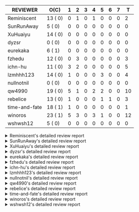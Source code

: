 |   REVIEWER    |  O(C)   | 1 | 2 | 3 | 4 | 5 | 6 | 7 | T  |
|---------------|---------|---|---|---|---|---|---|---|----|
| Reminiscent   | 13 ( 0) | 0 | 1 | 0 | 1 | 0 | 0 | 0 |  2 |
| SunRunAway    |  5 ( 0) | 0 | 0 | 0 | 0 | 0 | 0 | 0 |  0 |
| XuHuaiyu      | 14 ( 0) | 0 | 0 | 0 | 0 | 0 | 0 | 0 |  0 |
| dyzsr         |  0 ( 0) | 0 | 0 | 0 | 0 | 0 | 0 | 0 |  0 |
| eurekaka      |  6 ( 1) | 0 | 0 | 0 | 0 | 0 | 0 | 0 |  0 |
| fzhedu        | 12 ( 0) | 0 | 3 | 0 | 0 | 0 | 0 | 0 |  3 |
| ichn-hu       | 11 ( 0) | 3 | 2 | 0 | 0 | 0 | 0 | 0 |  5 |
| lzmhhh123     | 14 ( 0) | 1 | 0 | 0 | 0 | 3 | 0 | 0 |  4 |
| nullnotnil    |  0 ( 0) | 0 | 0 | 0 | 0 | 0 | 0 | 0 |  0 |
| qw4990        | 19 ( 0) | 5 | 1 | 0 | 2 | 2 | 0 | 0 | 10 |
| rebelice      | 13 ( 0) | 1 | 0 | 0 | 0 | 1 | 1 | 0 |  3 |
| time-and-fate | 18 ( 1) | 1 | 0 | 0 | 0 | 0 | 0 | 0 |  1 |
| winoros       | 23 ( 1) | 5 | 3 | 0 | 3 | 1 | 0 | 0 | 12 |
| wshwsh12      |  5 ( 0) | 0 | 0 | 0 | 0 | 0 | 0 | 0 |  0 |


<details> 
  <summary>Reminiscent's detailed review report</summary> 

## To Be Reviewed

|    REPO    |                                                                      PR                                                                      | C | LASTED  |
|------------|----------------------------------------------------------------------------------------------------------------------------------------------|---|---------|
| tidb/23590 | [planner, table: optimize the list partition pruner for range query](https://github.com/pingcap/tidb/pull/23590)                             |   | 200d16h |
| tidb/26474 | [planner: fix the unstable unit test TestTableFromMeta (#26463)](https://github.com/pingcap/tidb/pull/26474)                                 |   | 82d16h  |
| tidb/26475 | [planner: fix the unstable unit test TestTableFromMeta (#26463)](https://github.com/pingcap/tidb/pull/26475)                                 |   | 82d16h  |
| tidb/26491 | [planner: fix the unstable test TestOrderedResultModeOnOtherOperators (#26481)](https://github.com/pingcap/tidb/pull/26491)                  |   | 81d23h  |
| tidb/26492 | [planner: fix the unstable test TestOrderedResultModeOnOtherOperators (#26481)](https://github.com/pingcap/tidb/pull/26492)                  |   | 81d23h  |
| tidb/26498 | [planner: fix the unstable unit test `TestAnalyzeIncremental` (#26460)](https://github.com/pingcap/tidb/pull/26498)                          |   | 81d20h  |
| tidb/26499 | [planner: fix the unstable unit test `TestAnalyzeIncremental` (#26460)](https://github.com/pingcap/tidb/pull/26499)                          |   | 81d20h  |
| tidb/26503 | [planner: fix goroutine leak problem in some unit tests (#26500)](https://github.com/pingcap/tidb/pull/26503)                                |   | 81d19h  |
| tidb/27636 | [planner, expression: avoid exprs with side effects in column pruning and agg pushdown (#27370)](https://github.com/pingcap/tidb/pull/27636) |   | 46d17h  |
| tidb/27773 | [statistics: remove redundant assignment for statistics.Column.Count](https://github.com/pingcap/tidb/pull/27773)                            |   | 40d16h  |
| tidb/27837 | [planner: fix wrong plan caused by shallow copy schema columns (#27798)](https://github.com/pingcap/tidb/pull/27837)                         |   | 36d16h  |
| tidb/27849 | [session: add system table mysql.column_stats_usage](https://github.com/pingcap/tidb/pull/27849)                                             |   | 35d23h  |
| tidb/28543 | [planner/core: migrate test-infra to testify for `planner/core/integration_partition_test.go`](https://github.com/pingcap/tidb/pull/28543)   |   | 9d16h   |


## Reviewed in Last 7 Days

|     REPO     |                                                                     PR                                                                     | C | D |   R    |
|--------------|--------------------------------------------------------------------------------------------------------------------------------------------|---|---|--------|
| docs-cn/6948 | [spm: add description for baseline capture filter](https://github.com/pingcap/docs-cn/pull/6948)                                           |   | 2 | 46d22h |
| tidb/28478   | [planner: fix the issue that some PointGet plans generated in physical-stage cannot be cached](https://github.com/pingcap/tidb/pull/28478) |   | 4 | 9d21h  |


</details> 


<details> 
  <summary>SunRunAway's detailed review report</summary> 

## To Be Reviewed

|    REPO    |                                                                        PR                                                                        | C | LASTED  |
|------------|--------------------------------------------------------------------------------------------------------------------------------------------------|---|---------|
| tidb/21834 | [planner: enhanced index range calculation plan](https://github.com/pingcap/tidb/pull/21834)                                                     |   | 300d18h |
| tidb/21956 | [planner/preprocessor: disallow into-outfile clause in some place](https://github.com/pingcap/tidb/pull/21956)                                   |   | 293d23h |
| tidb/25385 | [executor: global kill 32bits (local connID part)](https://github.com/pingcap/tidb/pull/25385)                                                   |   | 121d10h |
| tidb/27530 | [executor: make `group_concat` function consider the collation (#27490)](https://github.com/pingcap/tidb/pull/27530)                             |   | 49d21h  |
| tidb/27832 | [executor: fix a bug that can not insert null into a not null column in the empty SQL mode (#21237)](https://github.com/pingcap/tidb/pull/27832) |   | 36d16h  |


## Reviewed in Last 7 Days

| REPO | PR | C | D | R |
|------|----|---|---|---|


</details> 


<details> 
  <summary>XuHuaiyu's detailed review report</summary> 

## To Be Reviewed

|     REPO     |                                                                PR                                                                 | C | LASTED  |
|--------------|-----------------------------------------------------------------------------------------------------------------------------------|---|---------|
| docs-cn/5561 | [Add sql optimization-related docs to toc](https://github.com/pingcap/docs-cn/pull/5561)                                          |   | 232d15h |
| tidb/21401   | [expression: incompatibility with MySQL for ADDTIME()](https://github.com/pingcap/tidb/pull/21401)                                |   | 316d11h |
| docs-cn/6716 | [sysvar: add doc for tidb-restricted-read-only](https://github.com/pingcap/docs-cn/pull/6716)                                     |   | 82d18h  |
| tidb/26098   | [executor, planner: add support for SQL_CALC_FOUND_ROWS](https://github.com/pingcap/tidb/pull/26098)                              |   | 94d23h  |
| tidb/26440   | [executor: a HashJoin demo in exchange parallel framework](https://github.com/pingcap/tidb/pull/26440)                            |   | 83d16h  |
| tidb/27315   | [go.mod: update parser to fix the parse error for subquery (#25647)](https://github.com/pingcap/tidb/pull/27315)                  |   | 56d13h  |
| tidb/27378   | [distsql: fix goroutine/memory leak for streaming when query is cancelled (#27354)](https://github.com/pingcap/tidb/pull/27378)   |   | 54d18h  |
| tidb/27396   | [*: set consistent assertion for DML](https://github.com/pingcap/tidb/pull/27396)                                                 |   | 54d13h  |
| tidb/27403   | [expression: round function for int should use round half up rule](https://github.com/pingcap/tidb/pull/27403)                    |   | 54d11h  |
| tidb/27530   | [executor: make `group_concat` function consider the collation (#27490)](https://github.com/pingcap/tidb/pull/27530)              |   | 49d21h  |
| tidb/27550   | [planner: fix expression rewrite makes between expr infers wrong collation. (#27254)](https://github.com/pingcap/tidb/pull/27550) |   | 49d15h  |
| tidb/27561   | [server, privilege: Socket authentication](https://github.com/pingcap/tidb/pull/27561)                                            |   | 49d4h   |
| tidb/27992   | [planner: add sub plan info of shuffleReceiver when query explain analyze](https://github.com/pingcap/tidb/pull/27992)            |   | 29d16h  |
| tidb/28649   | [expression: limit valid decimal length (#28466)](https://github.com/pingcap/tidb/pull/28649)                                     |   | 4d19h   |


## Reviewed in Last 7 Days

| REPO | PR | C | D | R |
|------|----|---|---|---|


</details> 


<details> 
  <summary>dyzsr's detailed review report</summary> 

## To Be Reviewed

| REPO | PR | C | LASTED |
|------|----|---|--------|


## Reviewed in Last 7 Days

| REPO | PR | C | D | R |
|------|----|---|---|---|


</details> 


<details> 
  <summary>eurekaka's detailed review report</summary> 

## To Be Reviewed

|    REPO    |                                                                         PR                                                                         | C | LASTED  |
|------------|----------------------------------------------------------------------------------------------------------------------------------------------------|---|---------|
| tidb/22416 | [core: fix subQuery at projection in only_full_group](https://github.com/pingcap/tidb/pull/22416)                                                  | Y | 269d11h |
| tidb/23316 | [planner: Fix rebuild range for prepared plan](https://github.com/pingcap/tidb/pull/23316)                                                         |   | 211d17h |
| tidb/27099 | [planner: support expression index for view](https://github.com/pingcap/tidb/pull/27099)                                                           |   | 62d19h  |
| tidb/27302 | [statistics: fix "data too long" error when dumping stats from table with new collation data (#27033)](https://github.com/pingcap/tidb/pull/27302) |   | 56d18h  |
| tidb/27550 | [planner: fix expression rewrite makes between expr infers wrong collation. (#27254)](https://github.com/pingcap/tidb/pull/27550)                  |   | 49d15h  |
| tidb/27849 | [session: add system table mysql.column_stats_usage](https://github.com/pingcap/tidb/pull/27849)                                                   |   | 35d23h  |


## Reviewed in Last 7 Days

| REPO | PR | C | D | R |
|------|----|---|---|---|


</details> 


<details> 
  <summary>fzhedu's detailed review report</summary> 

## To Be Reviewed

|    REPO    |                                                                         PR                                                                         | C | LASTED |
|------------|----------------------------------------------------------------------------------------------------------------------------------------------------|---|--------|
| tidb/28140 | [copr: avoid NPE when store is not available when balance batch cop task (#28110)](https://github.com/pingcap/tidb/pull/28140)                     |   | 25d20h |
| tidb/28147 | [planner: fix can not found column bug (#28067)](https://github.com/pingcap/tidb/pull/28147)                                                       |   | 25d19h |
| tidb/28149 | [planner: fix can not found column bug (#28067)](https://github.com/pingcap/tidb/pull/28149)                                                       |   | 25d18h |
| tidb/28262 | [distsql: avoid false positive error log about `invalid cop task execution summaries length` (#28188)](https://github.com/pingcap/tidb/pull/28262) |   | 20d16h |
| tidb/28263 | [distsql: avoid false positive error log about `invalid cop task execution summaries length` (#28188)](https://github.com/pingcap/tidb/pull/28263) |   | 20d16h |
| tidb/28264 | [distsql: avoid false positive error log about `invalid cop task execution summaries length` (#28188)](https://github.com/pingcap/tidb/pull/28264) |   | 20d16h |
| tidb/28287 | [copr: Fix bug that mpp node availability detect does not work in some corner cases (#28201)](https://github.com/pingcap/tidb/pull/28287)          |   | 19d21h |
| tidb/28288 | [copr: Fix bug that mpp node availability detect does not work in some corner cases (#28201)](https://github.com/pingcap/tidb/pull/28288)          |   | 19d21h |
| tidb/28289 | [copr: Fix bug that mpp node availability detect does not work in some corner cases (#28201)](https://github.com/pingcap/tidb/pull/28289)          |   | 19d21h |
| tidb/28651 | [expression: not push invalid cast to tiflash (#28458)](https://github.com/pingcap/tidb/pull/28651)                                                |   | 4d18h  |
| tidb/28652 | [expression: not push invalid cast to tiflash (#28458)](https://github.com/pingcap/tidb/pull/28652)                                                |   | 4d18h  |
| tidb/28654 | [expression: not push invalid cast to tiflash (#28458)](https://github.com/pingcap/tidb/pull/28654)                                                |   | 4d18h  |


## Reviewed in Last 7 Days

|     REPO     |                                                                    PR                                                                    | C | D | R  |
|--------------|------------------------------------------------------------------------------------------------------------------------------------------|---|---|----|
| tidb/28742   | [sessionctx: fix data-race bug when alloc task id (#28022)](https://github.com/pingcap/tidb/pull/28742)                                  |   | 2 | 0h |
| tidb/28740   | [distsql: avoid false positive error log about `invalid cop task execution summaries length](https://github.com/pingcap/tidb/pull/28740) |   | 2 | 0h |
| tiflash/1787 | [disable some tests](https://github.com/pingcap/tiflash/pull/1787)                                                                       |   | 2 | 0h |


</details> 


<details> 
  <summary>ichn-hu's detailed review report</summary> 

## To Be Reviewed

|     REPO     |                                                                         PR                                                                         | C | LASTED  |
|--------------|----------------------------------------------------------------------------------------------------------------------------------------------------|---|---------|
| tidb/20903   | [planner: fix confused and unnecessary double-projection in plans.](https://github.com/pingcap/tidb/pull/20903)                                    |   | 340d17h |
| docs-cn/7238 | [system-variables: correct the description of tidb_allow_fallback_to_tikv](https://github.com/pingcap/docs-cn/pull/7238)                           |   | 12d19h  |
| tidb/22631   | [executor: refine window processor](https://github.com/pingcap/tidb/pull/22631)                                                                    |   | 254d23h |
| tidb/27119   | [executor: fix json_objectagg() on varbinary type](https://github.com/pingcap/tidb/pull/27119)                                                     |   | 62d16h  |
| tidb/27403   | [expression: round function for int should use round half up rule](https://github.com/pingcap/tidb/pull/27403)                                     |   | 54d11h  |
| tidb/27419   | [expression: Fix wrong way to check for overflow (#27122)](https://github.com/pingcap/tidb/pull/27419)                                             |   | 53d21h  |
| tidb/27451   | [expression: fix wrong result for date add sub (#27244)](https://github.com/pingcap/tidb/pull/27451)                                               |   | 53d16h  |
| tidb/27454   | [expression: fix wrong result for date add sub (#27244)](https://github.com/pingcap/tidb/pull/27454)                                               |   | 53d16h  |
| tidb/28262   | [distsql: avoid false positive error log about `invalid cop task execution summaries length` (#28188)](https://github.com/pingcap/tidb/pull/28262) |   | 20d16h  |
| tidb/28666   | [executor: fill extra partition ID column in UnionScan executor](https://github.com/pingcap/tidb/pull/28666)                                       |   | 4d11h   |
| tidb/28712   | [add extra enum info for push down check](https://github.com/pingcap/tidb/pull/28712)                                                              |   | 1d18h   |


## Reviewed in Last 7 Days

|    REPO    |                                                                         PR                                                                         | C | D |   R    |
|------------|----------------------------------------------------------------------------------------------------------------------------------------------------|---|---|--------|
| tidb/28648 | [expression: limit valid decimal length (#28466)](https://github.com/pingcap/tidb/pull/28648)                                                      |   | 1 | 4d4h   |
| tidb/28649 | [expression: limit valid decimal length (#28466)](https://github.com/pingcap/tidb/pull/28649)                                                      |   | 1 | 4d4h   |
| tidb/28647 | [expression: limit valid decimal length (#28466)](https://github.com/pingcap/tidb/pull/28647)                                                      |   | 1 | 4d4h   |
| tidb/28263 | [distsql: avoid false positive error log about `invalid cop task execution summaries length` (#28188)](https://github.com/pingcap/tidb/pull/28263) |   | 2 | 19d16h |
| tidb/28264 | [distsql: avoid false positive error log about `invalid cop task execution summaries length` (#28188)](https://github.com/pingcap/tidb/pull/28264) |   | 2 | 19d16h |


</details> 


<details> 
  <summary>lzmhhh123's detailed review report</summary> 

## To Be Reviewed

|    REPO    |                                                                        PR                                                                        | C | LASTED  |
|------------|--------------------------------------------------------------------------------------------------------------------------------------------------|---|---------|
| tidb/22631 | [executor: refine window processor](https://github.com/pingcap/tidb/pull/22631)                                                                  |   | 254d23h |
| tidb/26005 | [expression: fix cast string like '.1a1' to decimal has no warnings information](https://github.com/pingcap/tidb/pull/26005)                     |   | 98d13h  |
| tidb/26152 | [types: year function can't handle some date string](https://github.com/pingcap/tidb/pull/26152)                                                 |   | 92d14h  |
| tidb/27212 | [planner: fix wrong charset about union result of date type and int](https://github.com/pingcap/tidb/pull/27212)                                 |   | 60d14h  |
| tidb/27611 | [types: fix incorrect return type about if function when argument type contains bit](https://github.com/pingcap/tidb/pull/27611)                 |   | 47d14h  |
| tikv/10616 | [copr: fix Max/Min bug when comparing signed and unsigned int64 (#10167)](https://github.com/tikv/tikv/pull/10616)                               |   | 81d21h  |
| tidb/27832 | [executor: fix a bug that can not insert null into a not null column in the empty SQL mode (#21237)](https://github.com/pingcap/tidb/pull/27832) |   | 36d16h  |
| tikv/10617 | [copr: fix Max/Min bug when comparing signed and unsigned int64 (#10167)](https://github.com/tikv/tikv/pull/10617)                               |   | 81d21h  |
| tidb/27954 | [planner: Fix Empty string has different meanings in SELECT and UPDATE](https://github.com/pingcap/tidb/pull/27954)                              |   | 32d16h  |
| tidb/28649 | [expression: limit valid decimal length (#28466)](https://github.com/pingcap/tidb/pull/28649)                                                    |   | 4d19h   |
| tidb/28651 | [expression: not push invalid cast to tiflash (#28458)](https://github.com/pingcap/tidb/pull/28651)                                              |   | 4d18h   |
| tidb/28652 | [expression: not push invalid cast to tiflash (#28458)](https://github.com/pingcap/tidb/pull/28652)                                              |   | 4d18h   |
| tidb/28654 | [expression: not push invalid cast to tiflash (#28458)](https://github.com/pingcap/tidb/pull/28654)                                              |   | 4d18h   |
| tidb/28656 | [distsql: fix copr cache events metric](https://github.com/pingcap/tidb/pull/28656)                                                              |   | 4d17h   |


## Reviewed in Last 7 Days

|    REPO    |                                                    PR                                                    | C | D |   R   |
|------------|----------------------------------------------------------------------------------------------------------|---|---|-------|
| tidb/28712 | [add extra enum info for push down check](https://github.com/pingcap/tidb/pull/28712)                    |   | 1 | 19h   |
| tidb/28458 | [expression: not push invalid cast to tiflash](https://github.com/pingcap/tidb/pull/28458)               |   | 5 | 9d21h |
| tidb/28499 | [expression: align null flag of union columns and constants](https://github.com/pingcap/tidb/pull/28499) |   | 5 | 7d19h |
| tidb/28466 | [expression: limit valid decimal length](https://github.com/pingcap/tidb/pull/28466)                     |   | 5 | 9d15h |


</details> 


<details> 
  <summary>nullnotnil's detailed review report</summary> 

## To Be Reviewed

| REPO | PR | C | LASTED |
|------|----|---|--------|


## Reviewed in Last 7 Days

| REPO | PR | C | D | R |
|------|----|---|---|---|


</details> 


<details> 
  <summary>qw4990's detailed review report</summary> 

## To Be Reviewed

|     REPO     |                                                                         PR                                                                          | C | LASTED  |
|--------------|-----------------------------------------------------------------------------------------------------------------------------------------------------|---|---------|
| docs-cn/5561 | [Add sql optimization-related docs to toc](https://github.com/pingcap/docs-cn/pull/5561)                                                            |   | 232d15h |
| parser/1329  | [parser: support ANALYZE TABLE t PREDICATE COLUMNS / COLUMN c1 [, c2] ... and SHOW COLUMN_STATS_USAGE](https://github.com/pingcap/parser/pull/1329) |   | 39d15h  |
| tidb/21018   | [planner: don't push down null sensitive join conditions (#19620)](https://github.com/pingcap/tidb/pull/21018)                                      |   | 334d17h |
| docs-cn/7237 | [Add restriction information for index merge to avoid misuse](https://github.com/pingcap/docs-cn/pull/7237)                                         |   | 12d19h  |
| tidb/23590   | [planner, table: optimize the list partition pruner for range query](https://github.com/pingcap/tidb/pull/23590)                                    |   | 200d16h |
| tidb/26323   | [planner: use multi-layer projections for subquery selection (#8190)](https://github.com/pingcap/tidb/pull/26323)                                   |   | 86d6h   |
| tidb/26440   | [executor: a HashJoin demo in exchange parallel framework](https://github.com/pingcap/tidb/pull/26440)                                              |   | 83d16h  |
| tidb/26499   | [planner: fix the unstable unit test `TestAnalyzeIncremental` (#26460)](https://github.com/pingcap/tidb/pull/26499)                                 |   | 81d20h  |
| tidb/27315   | [go.mod: update parser to fix the parse error for subquery (#25647)](https://github.com/pingcap/tidb/pull/27315)                                    |   | 56d13h  |
| tidb/27396   | [*: set consistent assertion for DML](https://github.com/pingcap/tidb/pull/27396)                                                                   |   | 54d13h  |
| tidb/27849   | [session: add system table mysql.column_stats_usage](https://github.com/pingcap/tidb/pull/27849)                                                    |   | 35d23h  |
| tidb/28275   | [*: add plan replayer framework and gc](https://github.com/pingcap/tidb/pull/28275)                                                                 |   | 19d23h  |
| tidb/28295   | [planner: keep the original join schema in predicate pushdown (#24862)](https://github.com/pingcap/tidb/pull/28295)                                 |   | 19d16h  |
| tidb/28296   | [planner: fix the wrong partition pruning when some conditions is out of range](https://github.com/pingcap/tidb/pull/28296)                         |   | 19d16h  |
| tidb/28666   | [executor: fill extra partition ID column in UnionScan executor](https://github.com/pingcap/tidb/pull/28666)                                        |   | 4d11h   |
| tidb/28669   | [executor,binlog: fix binlog column mismatch for pessmistic transaction on partition table](https://github.com/pingcap/tidb/pull/28669)             |   | 4d2h    |
| tidb/28719   | [statistics: fix auto analyze triggered out of specified time (#28703)](https://github.com/pingcap/tidb/pull/28719)                                 |   | 1d16h   |
| tidb/28721   | [statistics: fix auto analyze triggered out of specified time (#28703)](https://github.com/pingcap/tidb/pull/28721)                                 |   | 1d16h   |
| tidb/28723   | [statistics: fix auto analyze triggered out of specified time (#28703)](https://github.com/pingcap/tidb/pull/28723)                                 |   | 1d16h   |


## Reviewed in Last 7 Days

|    REPO    |                                                                         PR                                                                         | C | D |   R    |
|------------|----------------------------------------------------------------------------------------------------------------------------------------------------|---|---|--------|
| tidb/28725 | [statistics: fix auto analyze triggered out of specified time (#28703)](https://github.com/pingcap/tidb/pull/28725)                                |   | 1 | 23h    |
| tidb/27302 | [statistics: fix "data too long" error when dumping stats from table with new collation data (#27033)](https://github.com/pingcap/tidb/pull/27302) |   | 1 | 56d0h  |
| tidb/28757 | [statistics: fix "data too long" error when dumping stats from table with new collation data (#27033)](https://github.com/pingcap/tidb/pull/28757) |   | 1 | 0h     |
| tidb/28758 | [statistics: fix auto analyze triggered out of specified time (#28703)](https://github.com/pingcap/tidb/pull/28758)                                |   | 1 | 0h     |
| tidb/28722 | [planner: generate the additional filter in table filter when enable plan cache](https://github.com/pingcap/tidb/pull/28722)                       |   | 1 | 22h    |
| tidb/28703 | [statistics: fix auto analyze triggered out of specified time](https://github.com/pingcap/tidb/pull/28703)                                         |   | 2 | 2h     |
| tidb/28678 | [statistics: avoid mutate global variable](https://github.com/pingcap/tidb/pull/28678)                                                             |   | 4 | 4h     |
| tidb/28655 | [planner: check whether the plan is valid in skylinePruning first](https://github.com/pingcap/tidb/pull/28655)                                     |   | 4 | 22h    |
| tidb/28013 | [executor: add auto id allocator execution runtime stats](https://github.com/pingcap/tidb/pull/28013)                                              |   | 5 | 24d18h |
| tidb/28475 | [planner: disable tiflash plan caching](https://github.com/pingcap/tidb/pull/28475)                                                                |   | 5 | 8d17h  |


</details> 


<details> 
  <summary>rebelice's detailed review report</summary> 

## To Be Reviewed

|     REPO     |                                                                 PR                                                                  | C | LASTED  |
|--------------|-------------------------------------------------------------------------------------------------------------------------------------|---|---------|
| docs/5185    | [sql-statements, information-schema: add `END_TIME` field for table `ANALYZE_STATUS`](https://github.com/pingcap/docs/pull/5185)    |   | 194d17h |
| docs-cn/5916 | [sql-statements, information-schema: add `END_TIME` field for table `ANALYZE_STATUS`](https://github.com/pingcap/docs-cn/pull/5916) |   | 194d17h |
| tidb/24033   | [statistics: fix some unstable tests in global stats (#23502)](https://github.com/pingcap/tidb/pull/24033)                          |   | 181d9h  |
| tidb/24669   | [planner: fix "order by + num " can use a column not in select fields](https://github.com/pingcap/tidb/pull/24669)                  |   | 151d16h |
| tidb/26474   | [planner: fix the unstable unit test TestTableFromMeta (#26463)](https://github.com/pingcap/tidb/pull/26474)                        |   | 82d16h  |
| tidb/26475   | [planner: fix the unstable unit test TestTableFromMeta (#26463)](https://github.com/pingcap/tidb/pull/26475)                        |   | 82d16h  |
| tidb/26491   | [planner: fix the unstable test TestOrderedResultModeOnOtherOperators (#26481)](https://github.com/pingcap/tidb/pull/26491)         |   | 81d23h  |
| tidb/26492   | [planner: fix the unstable test TestOrderedResultModeOnOtherOperators (#26481)](https://github.com/pingcap/tidb/pull/26492)         |   | 81d23h  |
| tidb/26498   | [planner: fix the unstable unit test `TestAnalyzeIncremental` (#26460)](https://github.com/pingcap/tidb/pull/26498)                 |   | 81d20h  |
| tidb/26499   | [planner: fix the unstable unit test `TestAnalyzeIncremental` (#26460)](https://github.com/pingcap/tidb/pull/26499)                 |   | 81d20h  |
| tidb/26505   | [planner: fix goroutine leak problem in some unit tests (#26500)](https://github.com/pingcap/tidb/pull/26505)                       |   | 81d19h  |
| tidb/27849   | [session: add system table mysql.column_stats_usage](https://github.com/pingcap/tidb/pull/27849)                                    |   | 35d23h  |
| tidb/28317   | [planner: remove duplicate predicates in the Selection operator](https://github.com/pingcap/tidb/pull/28317)                        |   | 18d8h   |


## Reviewed in Last 7 Days

|    REPO    |                                                              PR                                                               | C | D |   R   |
|------------|-------------------------------------------------------------------------------------------------------------------------------|---|---|-------|
| tidb/28722 | [planner: generate the additional filter in table filter when enable plan cache](https://github.com/pingcap/tidb/pull/28722)  |   | 1 | 22h   |
| tidb/28475 | [planner: disable tiflash plan caching](https://github.com/pingcap/tidb/pull/28475)                                           |   | 5 | 8d20h |
| tidb/28452 | [planner/core: migrate test-infra to testify for planner/core/plan_to_pb_test.go](https://github.com/pingcap/tidb/pull/28452) |   | 6 | 9d19h |


</details> 


<details> 
  <summary>time-and-fate's detailed review report</summary> 

## To Be Reviewed

|    REPO    |                                                                      PR                                                                       | C | LASTED  |
|------------|-----------------------------------------------------------------------------------------------------------------------------------------------|---|---------|
| tidb/22416 | [core: fix subQuery at projection in only_full_group](https://github.com/pingcap/tidb/pull/22416)                                             | Y | 269d11h |
| tidb/25390 | [planner/core: fix `isTableAliasDuplicate`, use `schema.name` as key when table has a alias name](https://github.com/pingcap/tidb/pull/25390) |   | 120d19h |
| tidb/26474 | [planner: fix the unstable unit test TestTableFromMeta (#26463)](https://github.com/pingcap/tidb/pull/26474)                                  |   | 82d16h  |
| tidb/26475 | [planner: fix the unstable unit test TestTableFromMeta (#26463)](https://github.com/pingcap/tidb/pull/26475)                                  |   | 82d16h  |
| tidb/26498 | [planner: fix the unstable unit test `TestAnalyzeIncremental` (#26460)](https://github.com/pingcap/tidb/pull/26498)                           |   | 81d20h  |
| tidb/26499 | [planner: fix the unstable unit test `TestAnalyzeIncremental` (#26460)](https://github.com/pingcap/tidb/pull/26499)                           |   | 81d20h  |
| tidb/26713 | [planner: use the converted datum based on the target column to point get](https://github.com/pingcap/tidb/pull/26713)                        |   | 76d11h  |
| tidb/27260 | [planner: do not merge the generated column stats to global stats (#27256)](https://github.com/pingcap/tidb/pull/27260)                       |   | 57d12h  |
| tidb/27773 | [statistics: remove redundant assignment for statistics.Column.Count](https://github.com/pingcap/tidb/pull/27773)                             |   | 40d16h  |
| tidb/28275 | [*: add plan replayer framework and gc](https://github.com/pingcap/tidb/pull/28275)                                                           |   | 19d23h  |
| tidb/28295 | [planner: keep the original join schema in predicate pushdown (#24862)](https://github.com/pingcap/tidb/pull/28295)                           |   | 19d16h  |
| tidb/28444 | [planner: fix the issue that planner may cache invalid plans for joins in some cases (#28432)](https://github.com/pingcap/tidb/pull/28444)    |   | 14d23h  |
| tidb/28445 | [planner: fix the issue that planner may cache invalid plans for joins in some cases (#28432)](https://github.com/pingcap/tidb/pull/28445)    |   | 14d23h  |
| tidb/28446 | [planner: fix the issue that planner may cache invalid plans for joins in some cases (#28432)](https://github.com/pingcap/tidb/pull/28446)    |   | 14d23h  |
| tidb/28447 | [planner: fix the issue that planner may cache invalid plans for joins in some cases (#28432)](https://github.com/pingcap/tidb/pull/28447)    |   | 14d23h  |
| tidb/28491 | [util/ranger: check boundary condition when taking intersection of two columnValues](https://github.com/pingcap/tidb/pull/28491)              |   | 12d20h  |
| tidb/28554 | [planner, statistics, sessionctx: remove the outdated statistics to pseudo logic](https://github.com/pingcap/tidb/pull/28554)                 |   | 5d20h   |
| tidb/28734 | [server: handle clients without authplugin support (#27931)](https://github.com/pingcap/tidb/pull/28734)                                      |   | 1d10h   |


## Reviewed in Last 7 Days

|    REPO    |                                                PR                                                 | C | D |  R   |
|------------|---------------------------------------------------------------------------------------------------|---|---|------|
| tidb/28729 | [executor,distsql: fix analyze version 2 memory leak](https://github.com/pingcap/tidb/pull/28729) |   | 1 | 1d0h |


</details> 


<details> 
  <summary>winoros's detailed review report</summary> 

## To Be Reviewed

|     REPO     |                                                                      PR                                                                      | C | LASTED  |
|--------------|----------------------------------------------------------------------------------------------------------------------------------------------|---|---------|
| tidb/20903   | [planner: fix confused and unnecessary double-projection in plans.](https://github.com/pingcap/tidb/pull/20903)                              |   | 340d17h |
| docs-cn/5916 | [sql-statements, information-schema: add `END_TIME` field for table `ANALYZE_STATUS`](https://github.com/pingcap/docs-cn/pull/5916)          |   | 194d17h |
| docs/5783    | [migration: Add information about Vitess to TiDB migration](https://github.com/pingcap/docs/pull/5783)                                       |   | 120d5h  |
| tidb/21018   | [planner: don't push down null sensitive join conditions (#19620)](https://github.com/pingcap/tidb/pull/21018)                               |   | 334d17h |
| tidb/22416   | [core: fix subQuery at projection in only_full_group](https://github.com/pingcap/tidb/pull/22416)                                            | Y | 269d11h |
| tidb/22478   | [planner, executor: fix query partition table with global unique index get wrong result](https://github.com/pingcap/tidb/pull/22478)         |   | 264d13h |
| tidb/24138   | [planner: Add Equivalence Rules to Transform BinaryOptSubquery to ExistsSubquery](https://github.com/pingcap/tidb/pull/24138)                |   | 176d12h |
| tidb/26323   | [planner: use multi-layer projections for subquery selection (#8190)](https://github.com/pingcap/tidb/pull/26323)                            |   | 86d6h   |
| tidb/26474   | [planner: fix the unstable unit test TestTableFromMeta (#26463)](https://github.com/pingcap/tidb/pull/26474)                                 |   | 82d16h  |
| tidb/26475   | [planner: fix the unstable unit test TestTableFromMeta (#26463)](https://github.com/pingcap/tidb/pull/26475)                                 |   | 82d16h  |
| tidb/26492   | [planner: fix the unstable test TestOrderedResultModeOnOtherOperators (#26481)](https://github.com/pingcap/tidb/pull/26492)                  |   | 81d23h  |
| tidb/26503   | [planner: fix goroutine leak problem in some unit tests (#26500)](https://github.com/pingcap/tidb/pull/26503)                                |   | 81d19h  |
| tidb/26505   | [planner: fix goroutine leak problem in some unit tests (#26500)](https://github.com/pingcap/tidb/pull/26505)                                |   | 81d19h  |
| tidb/27636   | [planner, expression: avoid exprs with side effects in column pruning and agg pushdown (#27370)](https://github.com/pingcap/tidb/pull/27636) |   | 46d17h  |
| tidb/27639   | [planner, expression: avoid exprs with side effects in column pruning and agg pushdown (#27370)](https://github.com/pingcap/tidb/pull/27639) |   | 46d17h  |
| tidb/28295   | [planner: keep the original join schema in predicate pushdown (#24862)](https://github.com/pingcap/tidb/pull/28295)                          |   | 19d16h  |
| tidb/28428   | [*: support show column_stats_usage](https://github.com/pingcap/tidb/pull/28428)                                                             |   | 15d16h  |
| tidb/28491   | [util/ranger: check boundary condition when taking intersection of two columnValues](https://github.com/pingcap/tidb/pull/28491)             |   | 12d20h  |
| tidb/28554   | [planner, statistics, sessionctx: remove the outdated statistics to pseudo logic](https://github.com/pingcap/tidb/pull/28554)                |   | 5d20h   |
| tidb/28719   | [statistics: fix auto analyze triggered out of specified time (#28703)](https://github.com/pingcap/tidb/pull/28719)                          |   | 1d16h   |
| tidb/28721   | [statistics: fix auto analyze triggered out of specified time (#28703)](https://github.com/pingcap/tidb/pull/28721)                          |   | 1d16h   |
| tidb/28723   | [statistics: fix auto analyze triggered out of specified time (#28703)](https://github.com/pingcap/tidb/pull/28723)                          |   | 1d16h   |
| tidb/28748   | [planner/cascades: fill group stats](https://github.com/pingcap/tidb/pull/28748)                                                             |   | 22h     |


## Reviewed in Last 7 Days

|     REPO      |                                                                         PR                                                                         | C | D |    R    |
|---------------|----------------------------------------------------------------------------------------------------------------------------------------------------|---|---|---------|
| tidb/28725    | [statistics: fix auto analyze triggered out of specified time (#28703)](https://github.com/pingcap/tidb/pull/28725)                                |   | 1 | 1d0h    |
| tidb/27302    | [statistics: fix "data too long" error when dumping stats from table with new collation data (#27033)](https://github.com/pingcap/tidb/pull/27302) |   | 1 | 56d1h   |
| tidb/28758    | [statistics: fix auto analyze triggered out of specified time (#28703)](https://github.com/pingcap/tidb/pull/28758)                                |   | 1 | 1h      |
| tidb/28757    | [statistics: fix "data too long" error when dumping stats from table with new collation data (#27033)](https://github.com/pingcap/tidb/pull/28757) |   | 1 | 1h      |
| tidb/28550    | [statistics: migrate test-infra to testify for histogram_test.go](https://github.com/pingcap/tidb/pull/28550)                                      |   | 1 | 6d14h   |
| tidb/28729    | [executor,distsql: fix analyze version 2 memory leak](https://github.com/pingcap/tidb/pull/28729)                                                  |   | 2 | 0h      |
| tidb/28703    | [statistics: fix auto analyze triggered out of specified time](https://github.com/pingcap/tidb/pull/28703)                                         |   | 2 | 3h      |
| docs-cn/5561  | [Add sql optimization-related docs to toc](https://github.com/pingcap/docs-cn/pull/5561)                                                           |   | 2 | 230d20h |
| community/570 | [votes: add windtalker as tidb committer](https://github.com/pingcap/community/pull/570)                                                           |   | 4 | 10d4h   |
| community/571 | [votes: add LittleFall as tidb reviewer](https://github.com/pingcap/community/pull/571)                                                            |   | 4 | 10d3h   |
| tidb/28678    | [statistics: avoid mutate global variable](https://github.com/pingcap/tidb/pull/28678)                                                             |   | 4 | 1h      |
| tidb/28061    | [types: distinguish between string and non-string in execute statement arguments](https://github.com/pingcap/tidb/pull/28061)                      |   | 5 | 22d20h  |


</details> 


<details> 
  <summary>wshwsh12's detailed review report</summary> 

## To Be Reviewed

|    REPO    |                                                           PR                                                           | C | LASTED  |
|------------|------------------------------------------------------------------------------------------------------------------------|---|---------|
| tidb/21401 | [expression: incompatibility with MySQL for ADDTIME()](https://github.com/pingcap/tidb/pull/21401)                     |   | 316d11h |
| tidb/21887 | [types: support %X %V %W formats for STR_TO_DATE()](https://github.com/pingcap/tidb/pull/21887)                        |   | 297d11h |
| tidb/27837 | [planner: fix wrong plan caused by shallow copy schema columns (#27798)](https://github.com/pingcap/tidb/pull/27837)   |   | 36d16h  |
| tidb/27992 | [planner: add sub plan info of shuffleReceiver when query explain analyze](https://github.com/pingcap/tidb/pull/27992) |   | 29d16h  |
| tidb/28333 | [executor: fix detaching from GlobalTracker before executing select query](https://github.com/pingcap/tidb/pull/28333) |   | 17d15h  |


## Reviewed in Last 7 Days

| REPO | PR | C | D | R |
|------|----|---|---|---|


</details> 


